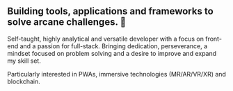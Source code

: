 ## Building tools, applications and frameworks to solve arcane challenges. 🚀

Self-taught, highly analytical and versatile developer with a focus on front-end and a passion for full-stack. Bringing dedication, perseverance, a mindset focused on problem solving and a desire to improve and expand my skill set.

Particularly interested in PWAs, immersive technologies (MR/AR/VR/XR) and blockchain.
